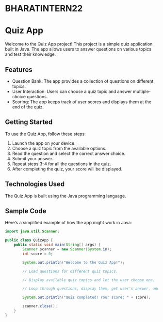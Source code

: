 # BHARATINTERN22
# Quiz App

Welcome to the Quiz App project! This project is a simple quiz application built in Java. The app allows users to answer questions on various topics and test their knowledge.

## Features

- Question Bank: The app provides a collection of questions on different topics.
- User Interaction: Users can choose a quiz topic and answer multiple-choice questions.
- Scoring: The app keeps track of user scores and displays them at the end of the quiz.

## Getting Started

To use the Quiz App, follow these steps:

1. Launch the app on your device.
2. Choose a quiz topic from the available options.
3. Read the question and select the correct answer choice.
4. Submit your answer.
5. Repeat steps 3-4 for all the questions in the quiz.
6. After completing the quiz, your score will be displayed.

## Technologies Used

The Quiz App is built using the Java programming language.

## Sample Code

Here's a simplified example of how the app might work in Java:

```java
import java.util.Scanner;

public class QuizApp {
    public static void main(String[] args) {
        Scanner scanner = new Scanner(System.in);
        int score = 0;

        System.out.println("Welcome to the Quiz App!");

        // Load questions for different quiz topics.

        // Display available quiz topics and let the user choose one.

        // Loop through questions, display them, get user's answer, and update score.

        System.out.println("Quiz completed! Your score: " + score);

        scanner.close();
    }
}
